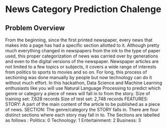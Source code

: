 # News Category Prediction Chalenge

## Problem Overview
From the beginning, since the first printed newspaper, every news that makes into a page has had a specific section allotted to it. 
Although pretty much everything changed in newspapers from the ink to the type of paper used, this proper categorization of news was carried 
over by generations and even to the digital versions of the newspaper. Newspaper articles are not limited to a few topics or subjects, 
it covers a wide range of interests from politics to sports to movies and so on. For long, this process of sectioning was done manually 
by people but now technology can do it without much effort. In this hackathon, Data Science and Machine Learning enthusiasts like you will 
use Natural Language Processing to predict which genre or category a piece of news will fall in to from the story. Size of training set: 7,628 records 
Size of test set: 2,748 records FEATURES: STORY:  A part of the main content of the article to be published as a piece of news. 
SECTION: The genre/category the STORY falls in. There are four distinct sections where each story may fall in to. The Sections are labelled 
as follows : Politics: 0 Technology: 1 Entertainment: 2 Business: 3
